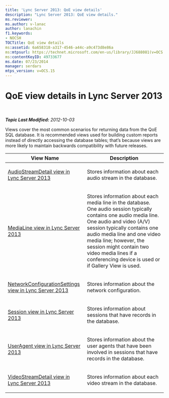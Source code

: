```yaml
---
title: 'Lync Server 2013: QoE view details'
description: "Lync Server 2013: QoE view details."
ms.reviewer: 
ms.author: v-lanac
author: lanachin
f1.keywords:
- NOCSH
TOCTitle: QoE view details
ms:assetid: 6a658318-a317-4546-a44c-a9c473d8e86a
ms:mtpsurl: https://technet.microsoft.com/en-us/library/JJ688081(v=OCS.15)
ms:contentKeyID: 49733677
ms.date: 07/23/2014
manager: serdars
mtps_version: v=OCS.15
---
```


# QoE view details in Lync Server 2013

<div data-xmlns="http://www.w3.org/1999/xhtml">

<div class="topic" data-xmlns="http://www.w3.org/1999/xhtml" data-msxsl="urn:schemas-microsoft-com:xslt" data-cs="https://msdn.microsoft.com/">

<div data-asp="https://msdn2.microsoft.com/asp">



</div>

<div id="mainSection">

<div id="mainBody">

<span> </span>

_**Topic Last Modified:** 2012-10-03_

Views cover the most common scenarios for returning data from the QoE SQL database. It is recommended views used for building custom reports instead of directly accessing the database tables; that’s because views are more likely to maintain backwards compatibility with future releases.


<table>
<colgroup>
<col style="width: 50%" />
<col style="width: 50%" />
</colgroup>
<thead>
<tr class="header">
<th>View Name</th>
<th>Description</th>
</tr>
</thead>
<tbody>
<tr class="odd">
<td><p><a href="lync-server-2013-audiostreamdetail-view.md">AudioStreamDetail view in Lync Server 2013</a></p></td>
<td><p>Stores information about each audio stream in the database.</p></td>
</tr>
<tr class="even">
<td><p><a href="lync-server-2013-medialine-view.md">MediaLine view in Lync Server 2013</a></p></td>
<td><p>Stores information about each media line in the database. One audio session typically contains one audio media line. One audio and video (A/V) session typically contains one audio media line and one video media line; however, the session might contain two video media lines if a conferencing device is used or if Gallery View is used.</p></td>
</tr>
<tr class="odd">
<td><p><a href="lync-server-2013-networkconfigurationsettings-view.md">NetworkConfigurationSettings view in Lync Server 2013</a></p></td>
<td><p>Stores information about the network configuration.</p></td>
</tr>
<tr class="even">
<td><p><a href="lync-server-2013-session-view.md">Session view in Lync Server 2013</a></p></td>
<td><p>Stores information about sessions that have records in the database.</p></td>
</tr>
<tr class="odd">
<td><p><a href="lync-server-2013-useragent-view.md">UserAgent view in Lync Server 2013</a></p></td>
<td><p>Stores information about the user agents that have been involved in sessions that have records in the database.</p></td>
</tr>
<tr class="even">
<td><p><a href="lync-server-2013-videostreamdetail-view.md">VideoStreamDetail view in Lync Server 2013</a></p></td>
<td><p>Stores information about each video stream in the database.</p></td>
</tr>
</tbody>
</table>


</div>

<span> </span>

</div>

</div>

</div>

